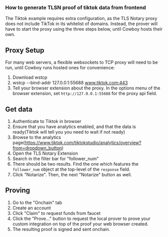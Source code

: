 ### How to generate TLSN proof of tiktok data from frontend

The Tiktok example requires extra configuration, as the TLS Notary proxy does not include TikTok in its whitelist of domains. Instead, the prover will have to start the proxy using the three steps below, until Cowboy hosts their own.

## Proxy Setup
For many web servers, a flexible websockets to TCP proxy will need to be run, until Cowboy runs hosted ones for convenience:
1. Download wstcp
2. wstcp --bind-addr 127.0.0.1:55688 www.tiktok.com:443
3. Tell your browser extension about the proxy. In the options menu of the browser extension, set `http://127.0.0.1:55688` for the proxy api field.

## Get data
1. Authenticate to Tiktok in browser
2. Ensure that you have analytics enabled, and that the data is ready(Tiktok will tell you you need to wait if not ready)
3. Browse to the analytics page(https://www.tiktok.com/tiktokstudio/analytics/overview?from=dropdown_button)
4. Open the TLS Notary Extension
5. Search in the filter bar for "follower_num"
6. There should be two results. Find the one which features the `follower_num` object at the top-level of the `response` field.
7. Click "Notarize". Then, the next "Notarize" button as well.

## Proving
1. Go to the "Onchain" tab
2. Create an account
3. Click "Claim" to request funds from faucet
4. Click the "Prove..." button to request the local prover to prove your custom integration on top of the proof your web browser created.
5. The resulting proof is signed and sent onchain.
